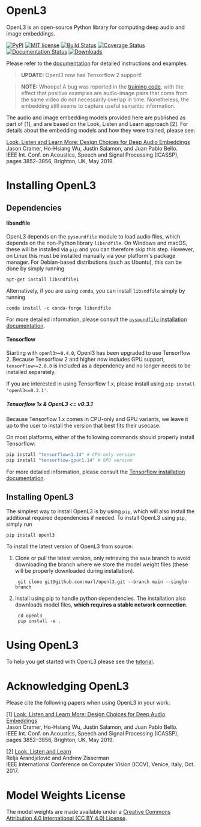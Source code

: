 # OpenL3

OpenL3 is an open-source Python library for computing deep audio and image embeddings.

[![PyPI](https://img.shields.io/badge/python-3.6%2C%203.7%2C%203.8-blue.svg)](https://pypi.python.org/pypi/openl3)
[![MIT license](https://img.shields.io/badge/License-MIT-blue.svg)](https://choosealicense.com/licenses/mit/)
[![Build Status](https://travis-ci.com/marl/openl3.svg?branch=main)](https://travis-ci.com/marl/openl3)
[![Coverage Status](https://coveralls.io/repos/github/marl/openl3/badge.svg?branch=main)](https://coveralls.io/github/marl/openl3?branch=main)
[![Documentation Status](https://readthedocs.org/projects/openl3/badge/?version=latest)](http://openl3.readthedocs.io/en/latest/?badge=latest)
[![Downloads](https://pepy.tech/badge/openl3)](https://pepy.tech/project/openl3)

Please refer to the [documentation](https://openl3.readthedocs.io/en/latest/) for detailed instructions and examples.

> **UPDATE:** Openl3 now has Tensorflow 2 support!

> **NOTE:** Whoops! A bug was reported in the [training code](https://github.com/marl/l3embedding), with the effect that positive examples are audio-image pairs that come from the same video do not necessarily overlap in time. Nonetheless, the embedding still seems to capture useful semantic information.

The audio and image embedding models provided here are published as part of [1], and are based on the Look, Listen and Learn approach [2]. For details about the embedding models and how they were trained, please see:

[Look, Listen and Learn More: Design Choices for Deep Audio Embeddings](http://www.justinsalamon.com/uploads/4/3/9/4/4394963/cramer_looklistenlearnmore_icassp_2019.pdf)<br/>
Jason Cramer, Ho-Hsiang Wu, Justin Salamon, and Juan Pablo Bello.<br/>
IEEE Int. Conf. on Acoustics, Speech and Signal Processing (ICASSP), pages 3852–3856, Brighton, UK, May 2019.


# Installing OpenL3

Dependencies
------------

#### libsndfile
OpenL3 depends on the `pysoundfile` module to load audio files, which depends on the non-Python library
``libsndfile``. On Windows and macOS, these will be installed via ``pip`` and you can therefore skip this step.
However, on Linux this must be installed manually via your platform's package manager.
For Debian-based distributions (such as Ubuntu), this can be done by simply running

    apt-get install libsndfile1

Alternatively, if you are using `conda`, you can install `libsndfile` simply by running

    conda install -c conda-forge libsndfile

For more detailed information, please consult the
[`pysoundfile` installation documentation](https://pysoundfile.readthedocs.io/en/0.9.0/#installation>).


#### Tensorflow
Starting with `openl3>=0.4.0`, Openl3 has been upgraded to use Tensorflow 2. Because Tensorflow 2 and higher now includes GPU support, `tensorflow>=2.0.0` is included as a dependency and no longer needs to be installed separately. 

If you are interested in using Tensorflow 1.x, please install using `pip install 'openl3<=0.3.1'`.

##### Tensorflow 1x & OpenL3 <= v0.3.1
Because Tensorflow 1.x comes in CPU-only and GPU variants, we leave it up to the user to install the version that best fits
their usecase.

On most platforms, either of the following commands should properly install Tensorflow:

```bash
pip install "tensorflow<1.14" # CPU-only version
pip install "tensorflow-gpu<1.14" # GPU version
```

For more detailed information, please consult the
[Tensorflow installation documentation](https://www.tensorflow.org/install/).


Installing OpenL3
-----------------
The simplest way to install OpenL3 is by using ``pip``, which will also install the additional required dependencies
if needed. To install OpenL3 using ``pip``, simply run

    pip install openl3

To install the latest version of OpenL3 from source:

1. Clone or pull the latest version, only retrieving the ``main`` branch to avoid downloading the branch where we store the model weight files (these will be properly downloaded during installation).

        git clone git@github.com:marl/openl3.git --branch main --single-branch

2. Install using pip to handle python dependencies. The installation also downloads model files, **which requires a stable network connection**.

        cd openl3
        pip install -e .

# Using OpenL3

To help you get started with OpenL3 please see the
[tutorial](http://openl3.readthedocs.io/en/latest/tutorial.html).


# Acknowledging OpenL3

Please cite the following papers when using OpenL3 in your work:

[1] [Look, Listen and Learn More: Design Choices for Deep Audio Embeddings](http://www.justinsalamon.com/uploads/4/3/9/4/4394963/cramer\_looklistenlearnmore\_icassp\_2019.pdf)<br/>
Jason Cramer, Ho-Hsiang Wu, Justin Salamon, and Juan Pablo Bello.<br/>
IEEE Int. Conf. on Acoustics, Speech and Signal Processing (ICASSP), pages 3852–3856, Brighton, UK, May 2019.

[2] [Look, Listen and Learn](http://openaccess.thecvf.com/content\_ICCV\_2017/papers/Arandjelovic\_Look\_Listen\_and\_ICCV\_2017\_paper.pdf)<br/>
Relja Arandjelović and Andrew Zisserman<br/>
IEEE International Conference on Computer Vision (ICCV), Venice, Italy, Oct. 2017.

# Model Weights License
The model weights are made available under a [Creative Commons Attribution 4.0 International (CC BY 4.0) License](https://creativecommons.org/licenses/by/4.0/).
